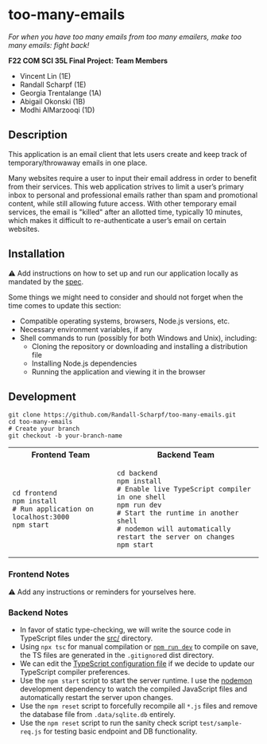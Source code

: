 # too-many-emails

*For when you have too many emails from too many emailers, make too many emails: fight back!*

**F22 COM SCI 35L Final Project: Team Members**

- Vincent Lin (1E)
- Randall Scharpf (1E)
- Georgia Trentalange (1A)
- Abigail Okonski (1B)
- Modhi AlMarzooqi (1D)


## Description

This application is an email client that lets users create and keep track of temporary/throwaway emails in one place.

Many websites require a user to input their email address in order to benefit from their services. This web application strives to limit a user’s primary inbox to personal and professional emails rather than spam and promotional content, while still allowing future access. With other temporary email services, the email is "killed" after an allotted time, typically 10 minutes, which makes it difficult to re-authenticate a user’s email on certain websites.


## Installation

<!-- TODO -->

⚠️ Add instructions on how to set up and run our application locally as mandated by the [spec](https://web.cs.ucla.edu/classes/fall22/cs35L/project.html).

Some things we might need to consider and should not forget when the time comes to update this section:

- Compatible operating systems, browsers, Node.js versions, etc.
- Necessary environment variables, if any
- Shell commands to run (possibly for both Windows and Unix), including:
  - Cloning the repository or downloading and installing a distribution file
  - Installing Node.js dependencies
  - Running the application and viewing it in the browser

<!-- TODO -->


## Development

```shell
git clone https://github.com/Randall-Scharpf/too-many-emails.git
cd too-many-emails
# Create your branch
git checkout -b your-branch-name
```

<table>
<tr>
  <th>Frontend Team</th>
  <th>Backend Team</th>
</tr>
<tr>
<td>

```shell
cd frontend
npm install
# Run application on localhost:3000
npm start
```

</td>
<td>

```shell
cd backend
npm install
# Enable live TypeScript compiler in one shell
npm run dev
# Start the runtime in another shell
# nodemon will automatically restart the server on changes
npm start
```

</td>
</tr>
</table>


### Frontend Notes

<!-- TODO -->

⚠️ Add any instructions or reminders for yourselves here.

<!-- TODO -->


### Backend Notes

- In favor of static type-checking, we will write the source code in TypeScript files under the [src/](backend/src/) directory.
- Using `npx tsc` for manual compilation or [`npm run dev`](backend/package.json#L7) to compile on save, the TS files are generated in the `.gitignore`d dist directory.
- We can edit the [TypeScript configuration file](backend/tsconfig.json) if we decide to update our TypeScript compiler preferences.
- Use the `npm start` script to start the server runtime. I use the [nodemon](https://www.npmjs.com/package/nodemon) development dependency to watch the compiled JavaScript files and automatically restart the server upon changes.
- Use the `npm reset` script to forcefully recompile all `*.js` files and remove the database file from `.data/sqlite.db` entirely.
- Use the `npm reset` script to run the sanity check script `test/sample-req.js` for testing basic endpoint and DB functionality.
